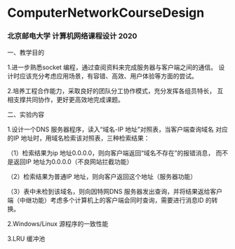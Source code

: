 # ComputerNetworkCourseDesign

### 北京邮电大学 计算机网络课程设计 2020

一、教学目的

1.进一步熟悉socket 编程，通过查阅资料来完成服务器与客户端之间的通信。
设计时应该充分考虑应用场景，有容错、高效、用户体验等方面的尝试。

2.培养工程合作能力，采取良好的团队分工协作模式，充分发挥各组员特长，
互相支撑共同协作，更好更高效地完成课题。

二、实验内容

1.设计一个DNS 服务器程序，读入“域名-IP 地址”对照表，当客户端查询域名
对应的IP 地址时，用域名检索该对照表，三种检索结果：

（1）检索结果为ip 地址0.0.0.0，则向客户端返回“域名不存在”的报错消息，
而不是返回IP 地址为0.0.0.0（不良网站拦截功能）

（2）检索结果为普通IP 地址，则向客户返回这个地址（服务器功能）

（3）表中未检到该域名，则向因特网DNS 服务器发出查询，并将结果返给客户
端（中继功能）考虑多个计算机上的客户端会同时查询，需要进行消息ID 的转
换。

2.Windows/Linux 源程序的一致性能

3.LRU 缓冲池
